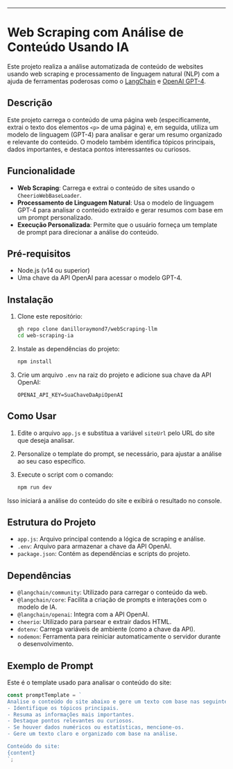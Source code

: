 
---

# Web Scraping com Análise de Conteúdo Usando IA

Este projeto realiza a análise automatizada de conteúdo de websites usando web scraping e processamento de linguagem natural (NLP) com a ajuda de ferramentas poderosas como o [LangChain](https://langchain.com) e [OpenAI GPT-4](https://openai.com).

## Descrição

Este projeto carrega o conteúdo de uma página web (especificamente, extrai o texto dos elementos `<p>` de uma página) e, em seguida, utiliza um modelo de linguagem (GPT-4) para analisar e gerar um resumo organizado e relevante do conteúdo. O modelo também identifica tópicos principais, dados importantes, e destaca pontos interessantes ou curiosos.

## Funcionalidade

- **Web Scraping**: Carrega e extrai o conteúdo de sites usando o `CheerioWebBaseLoader`.
- **Processamento de Linguagem Natural**: Usa o modelo de linguagem GPT-4 para analisar o conteúdo extraído e gerar resumos com base em um prompt personalizado.
- **Execução Personalizada**: Permite que o usuário forneça um template de prompt para direcionar a análise do conteúdo.

## Pré-requisitos

- Node.js (v14 ou superior)
- Uma chave da API OpenAI para acessar o modelo GPT-4.

## Instalação

1. Clone este repositório:

    ```bash
   gh repo clone danilloraymond7/webScraping-llm
    cd web-scraping-ia
    ```

2. Instale as dependências do projeto:

    ```bash
    npm install
    ```

3. Crie um arquivo `.env` na raiz do projeto e adicione sua chave da API OpenAI:

    ```
    OPENAI_API_KEY=SuaChaveDaApiOpenAI
    ```

## Como Usar

1. Edite o arquivo `app.js` e substitua a variável `siteUrl` pelo URL do site que deseja analisar.

2. Personalize o template do prompt, se necessário, para ajustar a análise ao seu caso específico.

3. Execute o script com o comando:

    ```bash
    npm run dev
    ```

Isso iniciará a análise do conteúdo do site e exibirá o resultado no console.

## Estrutura do Projeto

- `app.js`: Arquivo principal contendo a lógica de scraping e análise.
- `.env`: Arquivo para armazenar a chave da API OpenAI.
- `package.json`: Contém as dependências e scripts do projeto.

## Dependências

- `@langchain/community`: Utilizado para carregar o conteúdo da web.
- `@langchain/core`: Facilita a criação de prompts e interações com o modelo de IA.
- `@langchain/openai`: Integra com a API OpenAI.
- `cheerio`: Utilizado para parsear e extrair dados HTML.
- `dotenv`: Carrega variáveis de ambiente (como a chave da API).
- `nodemon`: Ferramenta para reiniciar automaticamente o servidor durante o desenvolvimento.

## Exemplo de Prompt

Este é o template usado para analisar o conteúdo do site:

```js
const promptTemplate = `
Analise o conteúdo do site abaixo e gere um texto com base nas seguintes instruções:
- Identifique os tópicos principais.
- Resuma as informações mais importantes.
- Destaque pontos relevantes ou curiosos.
- Se houver dados numéricos ou estatísticas, mencione-os.
- Gere um texto claro e organizado com base na análise.

Conteúdo do site:
{content}
`;
```


